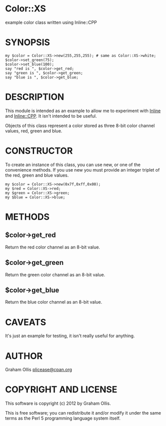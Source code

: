 # Color::XS

example color class written using Inline::CPP

# SYNOPSIS

    my $color = Color::XS->new(255,255,255); # same as Color::XS->white;
    $color->set_green(75);
    $color->set_blue(100);
    say "red is ", $color->get_red;
    say "green is ", $color->get_green;
    say "blue is ", $color->get_blue;

# DESCRIPTION

This module is intended as an example to allow me to experiment
with [Inline](https://metacpan.org/pod/Inline) and [Inline::CPP](https://metacpan.org/pod/Inline::CPP).  It isn't intended to be useful.

Objects of this class represent a color stored as three 8-bit color
channel values, red, green and blue.

# CONSTRUCTOR

To create an instance of this class, you can use new, or one of the
convenience methods.  If you use new you must provide an integer 
triplet of the red, green and blue values.

    my $color = Color::XS->new(0x7f,0xff,0x00);
    my $red = Color::XS->red;
    my $green = Color::XS->green;
    my $blue = Color::XS->blue;

# METHODS

## $color->get\_red

Return the red color channel as an 8-bit value.

## $color->get\_green

Return the green color channel as an 8-bit value.

## $color->get\_blue

Return the blue color channel as an 8-bit value.

# CAVEATS

It's just an example for testing, it isn't really useful for
anything.

# AUTHOR

Graham Ollis <plicease@cpan.org>

# COPYRIGHT AND LICENSE

This software is copyright (c) 2012 by Graham Ollis.

This is free software; you can redistribute it and/or modify it under
the same terms as the Perl 5 programming language system itself.
